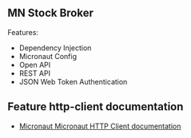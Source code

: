 ## MN Stock Broker

Features:
* Dependency Injection
* Micronaut Config
* Open API
* REST API
* JSON Web Token Authentication

## Feature http-client documentation

- [Micronaut Micronaut HTTP Client documentation](https://docs.micronaut.io/latest/guide/index.html#httpClient)

